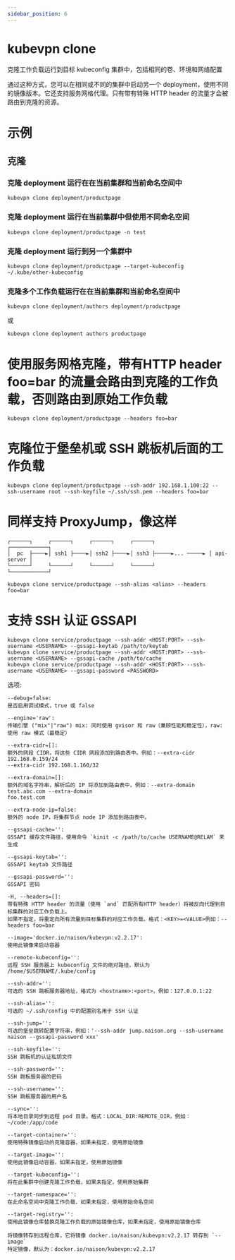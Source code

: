 ```yaml
---
sidebar_position: 6
---
```


# kubevpn clone

克隆工作负载运行到目标 kubeconfig 集群中，包括相同的卷、环境和网络配置

通过这种方式，您可以在相同或不同的集群中启动另一个 deployment，使用不同的镜像版本。它还支持服务网格代理。只有带有特殊 HTTP header 的流量才会被路由到克隆的资源。

# 示例

## 克隆

### 克隆 deployment 运行在在当前集群和当前命名空间中

```shell
kubevpn clone deployment/productpage
```

### 克隆 deployment 运行在当前集群中但使用不同命名空间

```shell
kubevpn clone deployment/productpage -n test
```

### 克隆 deployment 运行到另一个集群中

```shell
kubevpn clone deployment/productpage --target-kubeconfig ~/.kube/other-kubeconfig
```

### 克隆多个工作负载运行在在当前集群和当前命名空间中

```shell
kubevpn clone deployment/authors deployment/productpage
```

或

```shell
kubevpn clone deployment authors productpage
```

# 使用服务网格克隆，带有HTTP header foo=bar 的流量会路由到克隆的工作负载，否则路由到原始工作负载

```shell
kubevpn clone deployment/productpage --headers foo=bar
```

# 克隆位于堡垒机或 SSH 跳板机后面的工作负载

```shell
kubevpn clone deployment/productpage --ssh-addr 192.168.1.100:22 --ssh-username root --ssh-keyfile ~/.ssh/ssh.pem --headers foo=bar
```

# 同样支持 ProxyJump，像这样

```text
┌──────┐     ┌──────┐     ┌──────┐     ┌──────┐                 ┌────────────┐
│  pc  ├────►│ ssh1 ├────►│ ssh2 ├────►│ ssh3 ├─────►... ─────► │ api-server │
└──────┘     └──────┘     └──────┘     └──────┘                 └────────────┘
```

```shell
kubevpn clone service/productpage --ssh-alias <alias> --headers foo=bar
```

# 支持 SSH 认证 GSSAPI

```shell
kubevpn clone service/productpage --ssh-addr <HOST:PORT> --ssh-username <USERNAME> --gssapi-keytab /path/to/keytab
kubevpn clone service/productpage --ssh-addr <HOST:PORT> --ssh-username <USERNAME> --gssapi-cache /path/to/cache
kubevpn clone service/productpage --ssh-addr <HOST:PORT> --ssh-username <USERNAME> --gssapi-password <PASSWORD>
```

选项:

```text
--debug=false:
是否启用调试模式，true 或 false

--engine='raw':
传输引擎 ("mix"|"raw") mix: 同时使用 gvisor 和 raw（兼顾性能和稳定性），raw: 使用 raw 模式（最稳定）

--extra-cidr=[]:
额外的网段 CIDR，将这些 CIDR 网段添加到路由表中。例如：--extra-cidr 192.168.0.159/24
--extra-cidr 192.168.1.160/32

--extra-domain=[]:
额外的域名字符串，解析后的 IP 将添加到路由表中，例如：--extra-domain test.abc.com --extra-domain
foo.test.com

--extra-node-ip=false:
额外的 node IP，将集群节点 node IP 添加到路由表中。

--gssapi-cache='':
GSSAPI 缓存文件路径，使用命令 `kinit -c /path/to/cache USERNAME@RELAM` 来生成

--gssapi-keytab='':
GSSAPI keytab 文件路径

--gssapi-password='':
GSSAPI 密码

-H, --headers=[]:
带有特殊 HTTP header 的流量（使用 `and` 匹配所有HTTP header）将被反向代理到目标集群的对应工作负载上。
如果不指定，将重定向所有流量到目标集群的对应工作负载。格式：<KEY>=<VALUE>例如：--headers foo=bar

--image='docker.io/naison/kubevpn:v2.2.17':
使用此镜像来启动容器

--remote-kubeconfig='':
远程 SSH 服务器上 kubeconfig 文件的绝对路径，默认为 /home/$USERNAME/.kube/config

--ssh-addr='':
可选的 SSH 跳板服务器地址，格式为 <hostname>:<port>，例如：127.0.0.1:22

--ssh-alias='':
可选的 ~/.ssh/config 中的配置别名用于 SSH 认证

--ssh-jump='':
可选的堡垒跳转配置字符串，例如：'--ssh-addr jump.naison.org --ssh-username naison --gssapi-password xxx'

--ssh-keyfile='':
SSH 跳板机的认证私钥文件

--ssh-password='':
SSH 跳板服务器的密码

--ssh-username='':
SSH 跳板服务器的用户名

--sync='':
将本地目录同步到远程 pod 目录。格式：LOCAL_DIR:REMOTE_DIR，例如：~/code:/app/code

--target-container='':
使用特殊镜像启动的克隆容器，如果未指定，使用原始镜像

--target-image='':
使用此镜像启动容器，如果未指定，使用原始镜像

--target-kubeconfig='':
将在此集群中创建克隆工作负载，如果未指定，使用原始集群

--target-namespace='':
在此命名空间中克隆工作负载，如果未指定，使用原始命名空间

--target-registry='':
使用此镜像仓库替换克隆工作负载的原始镜像仓库，如果未指定，使用原始镜像仓库

将镜像转存到远程仓库，它将镜像 docker.io/naison/kubevpn:v2.2.17 转存到 `--image`
特定镜像，默认为：docker.io/naison/kubevpn:v2.2.17
```